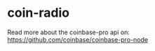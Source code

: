 # coin-radio

Read more about the coinbase-pro api on:
https://github.com/coinbase/coinbase-pro-node